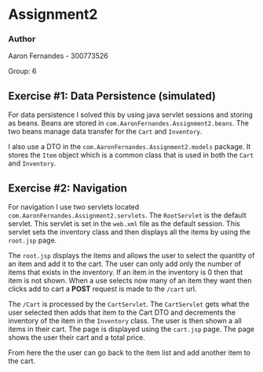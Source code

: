 Assignment2
===

### Author
Aaron Fernandes - 300773526

Group: 6


## Exercise #1: Data Persistence (simulated)

For data persistence I solved this by using java servlet sessions 
  and storing as beans. Beans are stored in `com.AaronFernandes.Assignment2.beans`.
  The two beans manage data transfer for the `Cart` and `Inventory`.

I also use a DTO in the `com.AaronFernandes.Assignment2.models` package. It stores the `Item` object which is a common
 class that is used in both the `Cart` and `Inventory`.


## Exercise #2: Navigation

For navigation I use two servlets located `com.AaronFernandes.Assignment2.servlets`. The `RootServlet` is the default
servlet. This servlet is set in the `web.xml` file as the default session. This servlet sets the inventory class and
then displays all the items by using the `root.jsp` page.

The `root.jsp` displays the items and allows the user to select the quantity of an item and add it to the cart. The user 
can only add only the number of items that exists in the inventory. If an item in the inventory is 0 then that item is 
not shown. When a use selects now many of an item they want then clicks add to cart a **POST** request is made to the 
`/cart` url.
  
The `/Cart` is processed  by the `CartServlet`. The `CartServlet` gets what the user selected then adds that item to the 
 Cart DTO and decrements the inventory of the item in the `Inventory` class. The user is then shown a all items in their 
 cart. The page is displayed using the `cart.jsp` page. The page shows the user their cart and a total price. 
 
From here the the user can go back to the item list and add another item to the cart.